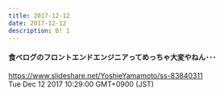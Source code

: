 ```yaml
---
title: 2017-12-12
date: 2017-12-12
description: B! 1
---
```


#### 食べログのフロントエンドエンジニアってめっちゃ大変やねん･･･
https://www.slideshare.net/YoshieYamamoto/ss-83840311<br>
Tue Dec 12 2017 10:29:00 GMT+0900 (JST)<br>


